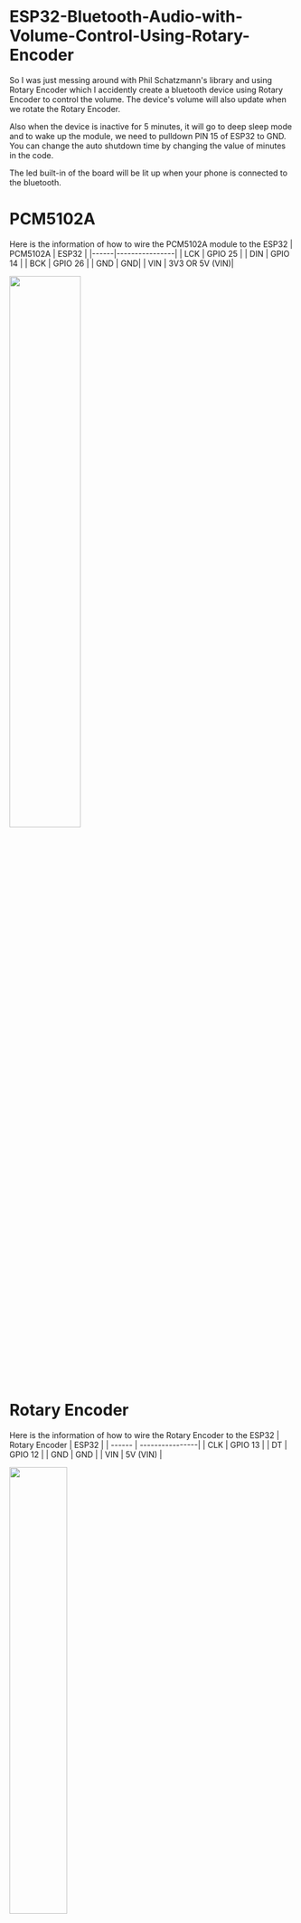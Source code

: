 # ESP32-Bluetooth-Audio-with-Volume-Control-Using-Rotary-Encoder
So I was just messing around with Phil Schatzmann's library and using Rotary Encoder which I accidently create a bluetooth device using Rotary Encoder to control the volume. The device's volume will also update when we rotate the Rotary Encoder.

Also when the device is inactive for 5 minutes, it will go to deep sleep mode and to wake up the module, we need to pulldown PIN 15 of ESP32 to GND. You can change the auto shutdown time by changing the value of minutes in the code. 

The led built-in of the board will be lit up when your phone is connected to the bluetooth.

# PCM5102A
Here is the information of how to wire the PCM5102A module to the ESP32
| PCM5102A  | ESP32 |
|------|----------------|
| LCK | GPIO 25  |
| DIN | GPIO 14 |
| BCK | GPIO 26  |
| GND | GND|
| VIN | 3V3 OR 5V (VIN)|

<img src="https://user-images.githubusercontent.com/72125448/213976186-991fbb73-26de-42e9-9aea-8901ce2a2613.jpg" width=50% height=50%>

# Rotary Encoder
Here is the information of how to wire the Rotary Encoder to the ESP32
| Rotary Encoder  | ESP32 |
| ------ | ----------------|
| CLK | GPIO 13 |
| DT | GPIO 12 |
| GND | GND |
| VIN | 5V (VIN) |

<img src="https://user-images.githubusercontent.com/72125448/213977013-4a5b1336-3c5c-4319-94e6-383daaa219d4.jpg" width=45% height=45%>

# Library Requirement
https://github.com/pschatzmann/ESP32-A2DP
# LICENSE
MIT LICENSED
